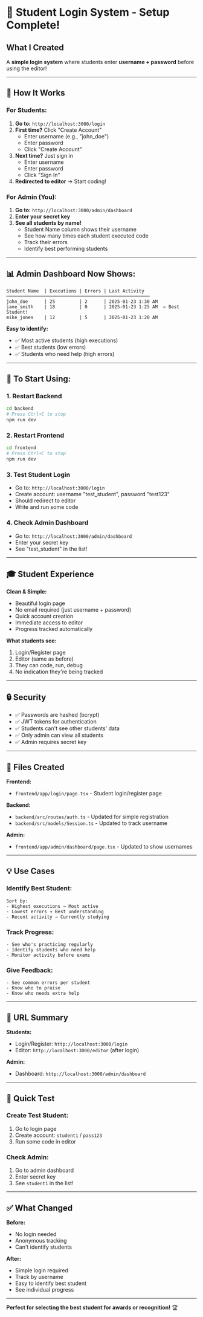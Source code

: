 # 👥 Student Login System - Setup Complete!

## What I Created

A **simple login system** where students enter **username + password** before using the editor!

---

## 🎯 How It Works

### For Students:

1. **Go to:** `http://localhost:3000/login`
2. **First time?** Click "Create Account"
   - Enter username (e.g., "john_doe")
   - Enter password
   - Click "Create Account"
3. **Next time?** Just sign in
   - Enter username
   - Enter password
   - Click "Sign In"
4. **Redirected to editor** → Start coding!

### For Admin (You):

1. **Go to:** `http://localhost:3000/admin/dashboard`
2. **Enter your secret key**
3. **See all students by name!**
   - Student Name column shows their username
   - See how many times each student executed code
   - Track their errors
   - Identify best performing students

---

## 📊 Admin Dashboard Now Shows:

```
Student Name  | Executions | Errors | Last Activity
─────────────────────────────────────────────────────
john_doe      | 25         | 2      | 2025-01-23 1:30 AM
jane_smith    | 18         | 0      | 2025-01-23 1:25 AM  ← Best Student!
mike_jones    | 12         | 5      | 2025-01-23 1:20 AM
```

**Easy to identify:**
- ✅ Most active students (high executions)
- ✅ Best students (low errors)
- ✅ Students who need help (high errors)

---

## 🚀 To Start Using:

### 1. Restart Backend
```bash
cd backend
# Press Ctrl+C to stop
npm run dev
```

### 2. Restart Frontend  
```bash
cd frontend
# Press Ctrl+C to stop
npm run dev
```

### 3. Test Student Login
- Go to: `http://localhost:3000/login`
- Create account: username "test_student", password "test123"
- Should redirect to editor
- Write and run some code

### 4. Check Admin Dashboard
- Go to: `http://localhost:3000/admin/dashboard`
- Enter your secret key
- See "test_student" in the list!

---

## 🎓 Student Experience

**Clean & Simple:**
- Beautiful login page
- No email required (just username + password)
- Quick account creation
- Immediate access to editor
- Progress tracked automatically

**What students see:**
1. Login/Register page
2. Editor (same as before)
3. They can code, run, debug
4. No indication they're being tracked

---

## 🔒 Security

- ✅ Passwords are hashed (bcrypt)
- ✅ JWT tokens for authentication
- ✅ Students can't see other students' data
- ✅ Only admin can view all students
- ✅ Admin requires secret key

---

## 📁 Files Created

**Frontend:**
- `frontend/app/login/page.tsx` - Student login/register page

**Backend:**
- `backend/src/routes/auth.ts` - Updated for simple registration
- `backend/src/models/Session.ts` - Updated to track username

**Admin:**
- `frontend/app/admin/dashboard/page.tsx` - Updated to show usernames

---

## 💡 Use Cases

### Identify Best Student:
```
Sort by:
- Highest executions → Most active
- Lowest errors → Best understanding
- Recent activity → Currently studying
```

### Track Progress:
```
- See who's practicing regularly
- Identify students who need help
- Monitor activity before exams
```

### Give Feedback:
```
- See common errors per student
- Know who to praise
- Know who needs extra help
```

---

## 🎯 URL Summary

**Students:**
- Login/Register: `http://localhost:3000/login`
- Editor: `http://localhost:3000/editor` (after login)

**Admin:**
- Dashboard: `http://localhost:3000/admin/dashboard`

---

## 🔧 Quick Test

### Create Test Student:
1. Go to login page
2. Create account: `student1` / `pass123`
3. Run some code in editor

### Check Admin:
1. Go to admin dashboard
2. Enter secret key
3. See `student1` in the list!

---

## ✅ What Changed

**Before:**
- No login needed
- Anonymous tracking
- Can't identify students

**After:**
- Simple login required
- Track by username
- Easy to identify best student
- See individual progress

---

**Perfect for selecting the best student for awards or recognition!** 🏆
